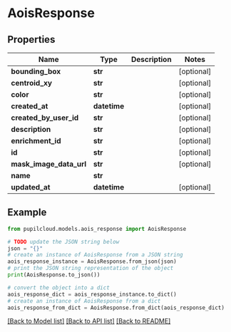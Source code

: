 # AoisResponse


## Properties

Name | Type | Description | Notes
------------ | ------------- | ------------- | -------------
**bounding_box** | **str** |  | [optional] 
**centroid_xy** | **str** |  | [optional] 
**color** | **str** |  | [optional] 
**created_at** | **datetime** |  | [optional] 
**created_by_user_id** | **str** |  | [optional] 
**description** | **str** |  | [optional] 
**enrichment_id** | **str** |  | [optional] 
**id** | **str** |  | [optional] 
**mask_image_data_url** | **str** |  | [optional] 
**name** | **str** |  | 
**updated_at** | **datetime** |  | [optional] 

## Example

```python
from pupilcloud.models.aois_response import AoisResponse

# TODO update the JSON string below
json = "{}"
# create an instance of AoisResponse from a JSON string
aois_response_instance = AoisResponse.from_json(json)
# print the JSON string representation of the object
print(AoisResponse.to_json())

# convert the object into a dict
aois_response_dict = aois_response_instance.to_dict()
# create an instance of AoisResponse from a dict
aois_response_from_dict = AoisResponse.from_dict(aois_response_dict)
```
[[Back to Model list]](../README.md#documentation-for-models) [[Back to API list]](../README.md#documentation-for-api-endpoints) [[Back to README]](../README.md)


